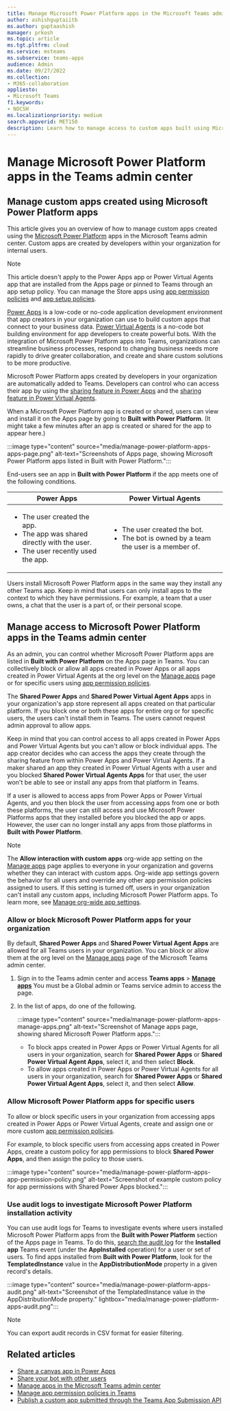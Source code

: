 ```yaml
---
title: Manage Microsoft Power Platform apps in the Microsoft Teams admin center
author: ashishguptaiitb
ms.author: guptaashish
manager: prkosh
ms.topic: article
ms.tgt.pltfrm: cloud
ms.service: msteams
ms.subservice: teams-apps
audience: Admin
ms.date: 09/27/2022
ms.collection: 
- M365-collaboration
appliesto: 
- Microsoft Teams
f1.keywords:
- NOCSH
ms.localizationpriority: medium
search.appverid: MET150
description: Learn how to manage access to custom apps built using Microsoft Power Platform in the Teams admin center.
---
```


# Manage Microsoft Power Platform apps in the Teams admin center

## Manage custom apps created using Microsoft Power Platform apps

This article gives you an overview of how to manage custom apps created using the [Microsoft Power Platform](https://powerplatform.microsoft.com/) apps in the Microsoft Teams admin center. Custom apps are created by developers within your organization for internal users.

> [!NOTE]
> This article doesn't apply to the Power Apps app or Power Virtual Agents app that are installed from the Apps page or pinned to Teams through an app setup policy. You can manage the Store apps using [app permission policies](teams-app-permission-policies.md) and [app setup policies](teams-app-setup-policies.md).

[Power Apps](https://powerapps.microsoft.com) is a low-code or no-code application development environment that app creators in your organization can use to build custom apps that connect to your business data. [Power Virtual Agents](/power-virtual-agents/fundamentals-what-is-power-virtual-agents) is a no-code bot building environment for app developers to create powerful bots. With the integration of Microsoft Power Platform apps into Teams, organizations can streamline business processes, respond to changing business needs more rapidly to drive greater collaboration, and create and share custom solutions to be more productive.  

Microsoft Power Platform apps created by developers in your organization are automatically added to Teams. Developers can control who can access their app by using the [sharing feature in Power Apps](/powerapps/maker/canvas-apps/share-app) and the [sharing feature in Power Virtual Agents](/power-virtual-agents/admin-share-bots).

When a Microsoft Power Platform app is created or shared, users can view and install it on the Apps page by going to **Built with Power Platform**. (It might take a few minutes after an app is created or shared for the app to appear here.)

:::image type="content" source="media/manage-power-platform-apps-apps-page.png" alt-text="Screenshots of Apps page, showing Microsoft Power Platform apps listed in Built with Power Platform.":::

End-users see an app in **Built with Power Platform** if the app meets one of the following conditions.

|Power Apps |Power Virtual Agents  |
|---------|---------|
|<ul><li>The user created the app.</li><li>The app was shared directly with the user.</li><li>The user recently used the app. </li></ul>| <ul><li>The user created the bot.</li><li>The bot is owned by a team the user is a member of. </li></ul>        |

Users install Microsoft Power Platform apps in the same way they install any other Teams app. Keep in mind that users can only install apps to the context to which they have permissions. For example, a team that a user owns, a chat that the user is a part of, or their personal scope.

## Manage access to Microsoft Power Platform apps in the Teams admin center

As an admin, you can control whether Microsoft Power Platform apps are listed in **Built with Power Platform** on the Apps page in Teams. You can collectively block or allow all apps created in Power Apps or all apps created in Power Virtual Agents at the org level on the [Manage apps](manage-apps.md) page or for specific users using [app permission policies](teams-app-permission-policies.md).

The **Shared Power Apps** and **Shared Power Virtual Agent Apps** apps in your organization's app store represent all apps created on that particular platform. If you block one or both these apps for entire org or for specific users, the users can't install them in Teams. The users cannot request admin approval to allow apps.

Keep in mind that you can control access to all apps created in Power Apps and Power Virtual Agents but you can't allow or block individual apps. The app creator decides who can access the apps they create through the sharing feature from within Power Apps and Power Virtual Agents. If a maker shared an app they created in Power Virtual Agents with a user and you blocked **Shared Power Virtual Agents Apps** for that user, the user won't be able to see or install any apps from that platform in Teams.

If a user is allowed to access apps from Power Apps or Power Virtual Agents, and you then block the user from accessing apps from one or both these platforms, the user can still access and use Microsoft Power Platforms apps that they installed before you blocked the app or apps. However, the user can no longer install any apps from those platforms in **Built with Power Platform**.

> [!NOTE]
> The **Allow interaction with custom apps** org-wide app setting on the [Manage apps](manage-apps.md) page applies to everyone in your organization and governs whether they can interact with custom apps. Org-wide app settings govern the behavior for all users and override any other app permission policies assigned to users. If this setting is turned off, users in your organization can't install any custom apps, including Microsoft Power Platform apps. To learn more, see [Manage org-wide app settings](manage-apps.md#manage-org-wide-app-settings).

### Allow or block Microsoft Power Platform apps for your organization

By default, **Shared Power Apps** and **Shared Power Virtual Agent Apps** are allowed for all Teams users in your organization. You can block or allow them at the org level on the [Manage apps](manage-apps.md) page of the Microsoft Teams admin center.  

1. Sign in to the Teams admin center and access **Teams apps** > **[Manage apps](https://admin.teams.microsoft.com/policies/manage-apps)** You must be a Global admin or Teams service admin to access the page.
1. In the list of apps, do one of the following.

    :::image type="content" source="media/manage-power-platform-apps-manage-apps.png" alt-text="Screenshot of Manage apps page, showing shared Microsoft Power Platform apps.":::

    * To block apps created in Power Apps or Power Virtual Agents for all users in your organization, search for **Shared Power Apps** or **Shared Power Virtual Agent Apps**, select it, and then select **Block**.
    * To allow apps created in Power Apps or Power Virtual Agents for all users in your organization, search for **Shared Power Apps** or **Shared Power Virtual Agent Apps**, select it, and then select **Allow**.

### Allow Microsoft Power Platform apps for specific users

To allow or block specific users in your organization from accessing apps created in Power Apps or Power Virtual Agents, create and assign one or more custom [app permission policies](teams-app-permission-policies.md).

For example, to block specific users from accessing apps created in Power Apps, create a custom policy for app permissions to block **Shared Power Apps**, and then assign the policy to those users.

:::image type="content" source="media/manage-power-platform-apps-app-permission-policy.png" alt-text="Screenshot of example custom policy for app permissions with Shared Power Apps blocked.":::

### Use audit logs to investigate Microsoft Power Platform installation activity

You can use audit logs for Teams to investigate events where users installed Microsoft Power Platform apps from the **Built with Power Platform** section of the Apps page in Teams. To do this, [search the audit log](./audit-log-events.md) for the **Installed app** Teams event (under the **AppInstalled** operation) for a user or set of users. To find apps installed from **Built with Power Platform**, look for the **TemplatedInstance** value in the **AppDistributionMode** property in a given record's details.

:::image type="content" source="media/manage-power-platform-apps-audit.png" alt-text="Screenshot of the TemplatedInstance value in the AppDistributionMode property." lightbox="media/manage-power-platform-apps-audit.png":::

> [!NOTE]
> You can export audit records in CSV format for easier filtering.

## Related articles

* [Share a canvas app in Power Apps](/powerapps/maker/canvas-apps/share-app)
* [Share your bot with other users](/power-virtual-agents/admin-share-bots)
* [Manage apps in the Microsoft Teams admin center](manage-apps.md)
* [Manage app permission policies in Teams](teams-app-permission-policies.md)
* [Publish a custom app submitted through the Teams App Submission API](submit-approve-custom-apps.md)
